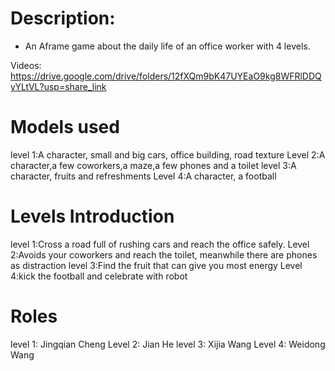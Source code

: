 # Description:
- An Aframe game about the daily life of an office worker with 4 levels.

Videos: https://drive.google.com/drive/folders/12fXQm9bK47UYEaO9kg8WFRlDDQyYLtVL?usp=share_link

# Models used
level 1:A character, small and big cars, office building, road texture
Level 2:A character,a few coworkers,a maze,a few phones and a toilet
level 3:A character, fruits and refreshments
Level 4:A character, a football

# Levels Introduction
level 1:Cross a road full of rushing cars and reach the office safely.
Level 2:Avoids your coworkers and reach the toilet, meanwhile there are phones as distraction
level 3:Find the fruit that can give you most energy
Level 4:kick the football and celebrate with robot

# Roles
level 1: Jingqian Cheng
Level 2: Jian He
level 3: Xijia Wang
Level 4: Weidong Wang

